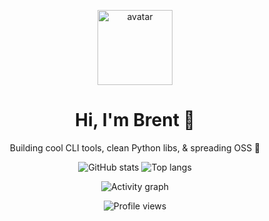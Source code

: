 <!-- HERO -->
<p align="center">
  <img src="https://raw.githubusercontent.com/TheSolutionDeskAndCompany/TheSolutionDeskAndCompany/main/avatar.png" width="120" alt="avatar"/>
</p>
<h1 align="center">Hi, I'm Brent 👋</h1>
<p align="center">Building cool CLI tools, clean Python libs, & spreading OSS 🌱</p>

<!-- STATS -->
<p align="center">
  <img src="https://github-readme-stats.vercel.app/api?username=TheSolutionDeskAndCompany&show_icons=true&theme=transparent" alt="GitHub stats" />
  <img src="https://github-readme-stats.vercel.app/api/top-langs/?username=TheSolutionDeskAndCompany&layout=compact&theme=transparent" alt="Top langs" />
</p>

<!-- ACTIVITY GRAPH -->
<p align="center">
  <img src="https://activity-graph.herokuapp.com/graph?username=TheSolutionDeskAndCompany&theme=react-dark" alt="Activity graph" />
</p>

<!-- VISITOR BADGE -->
<p align="center">
  <img src="https://profile-counter.glitch.me/TheSolutionDeskAndCompany/count.svg" alt="Profile views" />
</p>
